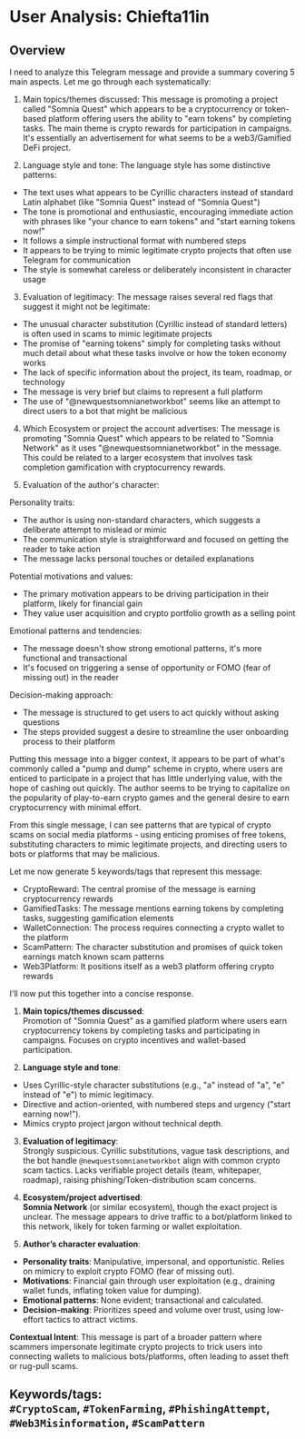 # User Analysis: Chiefta11in

## Overview

<think>
I need to analyze this Telegram message and provide a summary covering 5 main aspects. Let me go through each systematically:

1. Main topics/themes discussed:
This message is promoting a project called "Somniа Quеst" which appears to be a cryptocurrency or token-based platform offering users the ability to "earn tokens" by completing tasks. The main theme is crypto rewards for participation in campaigns. It's essentially an advertisement for what seems to be a web3/Gamified DeFi project.

2. Language style and tone:
The language style has some distinctive patterns:
- The text uses what appears to be Cyrillic characters instead of standard Latin alphabet (like "Somniа Quеst" instead of "Somnia Quest")
- The tone is promotional and enthusiastic, encouraging immediate action with phrases like "your chance to earn tokens" and "start earning tokens now!"
- It follows a simple instructional format with numbered steps
- It appears to be trying to mimic legitimate crypto projects that often use Telegram for communication
- The style is somewhat careless or deliberately inconsistent in character usage

3. Evaluation of legitimacy:
The message raises several red flags that suggest it might not be legitimate:
- The unusual character substitution (Cyrillic instead of standard letters) is often used in scams to mimic legitimate projects
- The promise of "earning tokens" simply for completing tasks without much detail about what these tasks involve or how the token economy works
- The lack of specific information about the project, its team, roadmap, or technology
- The message is very brief but claims to represent a full platform
- The use of "@newquestsomnianetworkbot" seems like an attempt to direct users to a bot that might be malicious

4. Which Ecosystem or project the account advertises:
The message is promoting "Somniа Quеst" which appears to be related to "Somniа Network" as it uses "@newquestsomnianetworkbot" in the message. This could be related to a larger ecosystem that involves task completion gamification with cryptocurrency rewards.

5. Evaluation of the author's character:

Personality traits:
- The author is using non-standard characters, which suggests a deliberate attempt to mislead or mimic
- The communication style is straightforward and focused on getting the reader to take action
- The message lacks personal touches or detailed explanations

Potential motivations and values:
- The primary motivation appears to be driving participation in their platform, likely for financial gain
- They value user acquisition and crypto portfolio growth as a selling point

Emotional patterns and tendencies:
- The message doesn't show strong emotional patterns, it's more functional and transactional
- It's focused on triggering a sense of opportunity or FOMO (fear of missing out) in the reader

Decision-making approach:
- The message is structured to get users to act quickly without asking questions
- The steps provided suggest a desire to streamline the user onboarding process to their platform

Putting this message into a bigger context, it appears to be part of what's commonly called a "pump and dump" scheme in crypto, where users are enticed to participate in a project that has little underlying value, with the hope of cashing out quickly. The author seems to be trying to capitalize on the popularity of play-to-earn crypto games and the general desire to earn cryptocurrency with minimal effort.

From this single message, I can see patterns that are typical of crypto scams on social media platforms - using enticing promises of free tokens, substituting characters to mimic legitimate projects, and directing users to bots or platforms that may be malicious.

Let me now generate 5 keywords/tags that represent this message:
- CryptoReward: The central promise of the message is earning cryptocurrency rewards
- GamifiedTasks: The message mentions earning tokens by completing tasks, suggesting gamification elements
- WalletConnection: The process requires connecting a crypto wallet to the platform
- ScamPattern: The character substitution and promises of quick token earnings match known scam patterns
- Web3Platform: It positions itself as a web3 platform offering crypto rewards

I'll now put this together into a concise response.
</think>

1. **Main topics/themes discussed**:  
Promotion of "Somniа Quеst" as a gamified platform where users earn cryptocurrency tokens by completing tasks and participating in campaigns. Focuses on crypto incentives and wallet-based participation.

2. **Language style and tone**:  
- Uses Cyrillic-style character substitutions (e.g., "а" instead of "a", "е" instead of "e") to mimic legitimacy.  
- Directive and action-oriented, with numbered steps and urgency ("stаrt еаrning now!").  
- Mimics crypto project jargon without technical depth.

3. **Evaluation of legitimacy**:  
Strongly suspicious. Cyrillic substitutions, vague task descriptions, and the bot handle `@newquestsomnianetworkbot` align with common crypto scam tactics. Lacks verifiable project details (team, whitepaper, roadmap), raising phishing/Token-distribution scam concerns.

4. **Ecosystem/project advertised**:  
**Somniа Network** (or similar ecosystem), though the exact project is unclear. The message appears to drive traffic to a bot/platform linked to this network, likely for token farming or wallet exploitation.

5. **Author’s character evaluation**:  
- **Personality traits**: Manipulative, impersonal, and opportunistic. Relies on mimicry to exploit crypto FOMO (fear of missing out).  
- **Motivations**: Financial gain through user exploitation (e.g., draining wallet funds, inflating token value for dumping).  
- **Emotional patterns**: None evident; transactional and calculated.  
- **Decision-making**: Prioritizes speed and volume over trust, using low-effort tactics to attract victims.  

**Contextual Intent**: This message is part of a broader pattern where scammers impersonate legitimate crypto projects to trick users into connecting wallets to malicious bots/platforms, often leading to asset theft or rug-pull scams.

**Keywords/tags**:  
`#CryptoScam`, `#TokenFarming`, `#PhishingAttempt`, `#Web3Misinformation`, `#ScamPattern`
---
